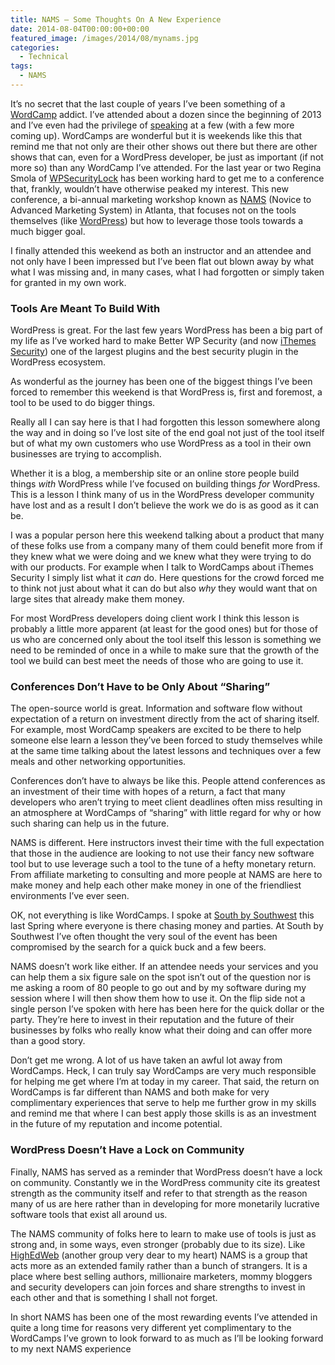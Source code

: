 ```yaml
---
title: NAMS – Some Thoughts On A New Experience
date: 2014-08-04T00:00:00+00:00
featured_image: /images/2014/08/mynams.jpg
categories:
  - Technical
tags:
  - NAMS
---
```


It’s no secret that the last couple of years I’ve been something of a [WordCamp](http://wordcamp.org) addict. I’ve attended about a dozen since the beginning of 2013 and I’ve even had the privilege of [speaking][1] at a few (with a few more coming up). WordCamps are wonderful but it is weekends like this that remind me that not only are their other shows out there but there are other shows that can, even for a WordPress developer, be just as important (if not more so) than any WordCamp I’ve attended.
For the last year or two Regina Smola of [WPSecurityLock](http://wpsecuritylock.com) has been working hard to get me to a conference that, frankly, wouldn’t have otherwise peaked my interest. This new conference, a bi-annual marketing workshop known as [NAMS](http://mynams.com) (Novice to Advanced Marketing System) in Atlanta, that focuses not on the tools themselves (like [WordPress](http://wordpress.org)) but how to leverage those tools towards a much bigger goal.

I finally attended this weekend as both an instructor and an attendee and not only have I been impressed but I’ve been flat out blown away by what what I was missing and, in many cases, what I had forgotten or simply taken for granted in my own work.

### Tools Are Meant To Build With

WordPress is great. For the last few years WordPress has been a big part of my life as I’ve worked hard to make Better WP Security (and now [iThemes Security](http://ithemes.com/security)) one of the largest plugins and the best security plugin in the WordPress ecosystem.

As wonderful as the journey has been one of the biggest things I’ve been forced to remember this weekend is that WordPress is, first and foremost, a tool to be used to do bigger things.

Really all I can say here is that I had forgotten this lesson somewhere along the way and in doing so I’ve lost site of the end goal not just of the tool itself but of what my own customers who use WordPress as a tool in their own businesses are trying to accomplish.

Whether it is a blog, a membership site or an online store people build things _with_ WordPress while I’ve focused on building things _for_ WordPress. This is a lesson I think many of us in the WordPress developer community have lost and as a result I don’t believe the work we do is as good as it can be.

I was a popular person here this weekend talking about a product that many of these folks use from a company many of them could benefit more from if they knew what we were doing and we knew what they were trying to do with our products. For example when I talk to WordCamps about iThemes Security I simply list what it _can_ do. Here questions for the crowd forced me to think not just about what it can do but also _why_ they would want that on large sites that already make them money.

For most WordPress developers doing client work I think this lesson is probably a little more apparent (at least for the good ones) but for those of us who are concerned only about the tool itself this lesson is something we need to be reminded of once in a while to make sure that the growth of the tool we build can best meet the needs of those who are going to use it.

### Conferences Don’t Have to be Only About “Sharing”

The open-source world is great. Information and software flow without expectation of a return on investment directly from the act of sharing itself. For example, most WordCamp speakers are excited to be there to help someone else learn a lesson they’ve been forced to study themselves while at the same time talking about the latest lessons and techniques over a few meals and other networking opportunities.

Conferences don’t have to always be like this. People attend conferences as an investment of their time with hopes of a return, a fact that many developers who aren’t trying to meet client deadlines often miss resulting in an atmosphere at WordCamps of “sharing” with little regard for why or how such sharing can help us in the future.

NAMS is different. Here instructors invest their time with the full expectation that those in the audience are looking to not use their fancy new software tool but to use leverage such a tool to the tune of a hefty monetary return. From affiliate marketing to consulting and more people at NAMS are here to make money and help each other make money in one of the friendliest environments I’ve ever seen.

OK, not everything is like WordCamps. I spoke at [South by Southwest](http://sxsw.com) this last Spring where everyone is there chasing money and parties. At South by Southwest I’ve often thought the very soul of the event has been compromised by the search for a quick buck and a few beers.

NAMS doesn’t work like either. If an attendee needs your services and you can help them a six figure sale on the spot isn’t out of the question nor is me asking a room of 80 people to go out and by my software during my session where I will then show them how to use it. On the flip side not a single person I’ve spoken with here has been here for the quick dollar or the party. They’re here to invest in their reputation and the future of their businesses by folks who really know what their doing and can offer more than a good story.

Don’t get me wrong. A lot of us have taken an awful lot away from WordCamps. Heck, I can truly say WordCamps are very much responsible for helping me get where I’m at today in my career. That said, the return on WordCamps is far different than NAMS and both make for very complimentary experiences that serve to help me further grow in my skills and remind me that where I can best apply those skills is as an investment in the future of my reputation and income potential.

### WordPress Doesn’t Have a Lock on Community

Finally, NAMS has served as a reminder that WordPress doesn’t have a lock on community. Constantly we in the WordPress community cite its greatest strength as the community itself and refer to that strength as the reason many of us are here rather than in developing for more monetarily lucrative software tools that exist all around us.

The NAMS community of folks here to learn to make use of tools is just as strong and, in some ways, even stronger (probably due to its size). Like [HighEdWeb](http://www.highedweb.org) (another group very dear to my heart) NAMS is a group that acts more as an extended family rather than a bunch of strangers. It is a place where best selling authors, millionaire marketers, mommy bloggers and security developers can join forces and share strengths to invest in each other and that is something I shall not forget.

In short NAMS has been one of the most rewarding events I’ve attended in quite a long time for reasons very different yet complimentary to the WordCamps I’ve grown to look forward to as much as I’ll be looking forward to my next NAMS experience

 [1]: /speaking/